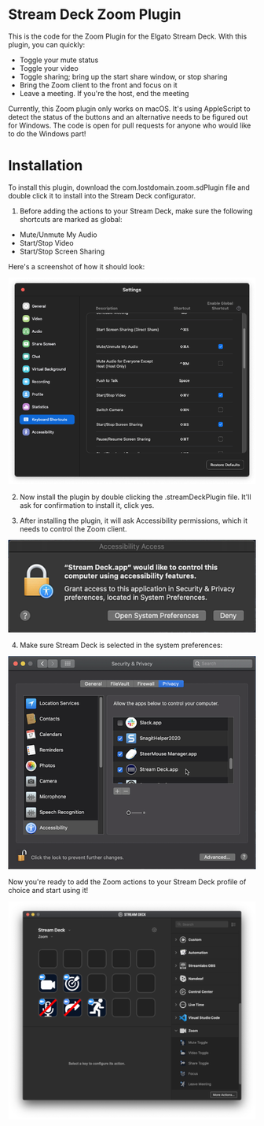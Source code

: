 # Stream Deck Zoom Plugin

This is the code for the Zoom Plugin for the Elgato Stream Deck. With this plugin, you can quickly:

* Toggle your mute status
* Toggle your video 
* Toggle sharing; bring up the start share window, or stop sharing
* Bring the Zoom client to the front and focus on it
* Leave a meeting. If you're the host, end the meeting

Currently, this Zoom plugin only works on macOS. It's using AppleScript to detect the status of the buttons and an alternative needs to be figured out for Windows. The code is open for pull requests for anyone who would like to do the Windows part!

# Installation

To install this plugin, download the com.lostdomain.zoom.sdPlugin file and double click it to install into the Stream Deck configurator. 

1. Before adding the actions to your Stream Deck, make sure the following shortcuts are marked as global:

* Mute/Unmute My Audio
* Start/Stop Video
* Start/Stop Screen Sharing

Here's a screenshot of how it should look:

![Zoom Shortcuts](doc/setup-zoom-shortcuts.png)

2. Now install the plugin by double clicking the .streamDeckPlugin file. It'll ask for confirmation to install it, click yes.

3. After installing the plugin, it will ask Accessibility permissions, which it needs to control the Zoom client.

![Zoom Permissions Ask](doc/setup-permissions-ask.png)

4. Make sure Stream Deck is selected in the system preferences:

![Zoom Permissions Config](doc/setup-permissions-config.png)

Now you're ready to add the Zoom actions to your Stream Deck profile of choice and start using it!

![Zoom Actions](doc/setup-streamdeck-zoom-actions.png)
